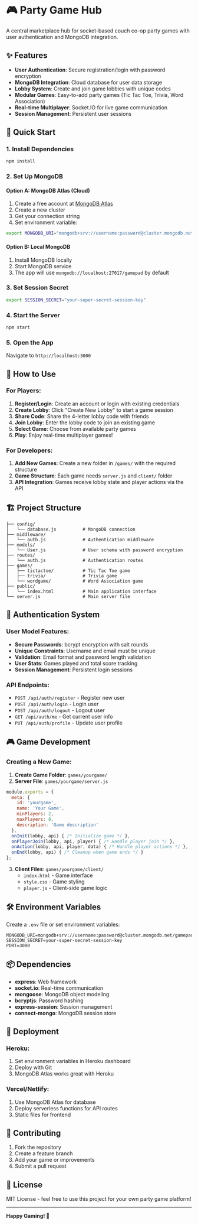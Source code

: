 # 🎮 Party Game Hub

A central marketplace hub for socket-based couch co-op party games with user authentication and MongoDB integration.

## ✨ Features

- **User Authentication**: Secure registration/login with password encryption
- **MongoDB Integration**: Cloud database for user data storage
- **Lobby System**: Create and join game lobbies with unique codes
- **Modular Games**: Easy-to-add party games (Tic Tac Toe, Trivia, Word Association)
- **Real-time Multiplayer**: Socket.IO for live game communication
- **Session Management**: Persistent user sessions

## 🚀 Quick Start

### 1. Install Dependencies
```bash
npm install
```

### 2. Set Up MongoDB

#### Option A: MongoDB Atlas (Cloud)
1. Create a free account at [MongoDB Atlas](https://www.mongodb.com/cloud/atlas)
2. Create a new cluster
3. Get your connection string
4. Set environment variable:
```bash
export MONGODB_URI="mongodb+srv://username:password@cluster.mongodb.net/gamepad?retryWrites=true&w=majority"
```

#### Option B: Local MongoDB
1. Install MongoDB locally
2. Start MongoDB service
3. The app will use `mongodb://localhost:27017/gamepad` by default

### 3. Set Session Secret
```bash
export SESSION_SECRET="your-super-secret-session-key"
```

### 4. Start the Server
```bash
npm start
```

### 5. Open the App
Navigate to `http://localhost:3000`

## 🎯 How to Use

### For Players:
1. **Register/Login**: Create an account or login with existing credentials
2. **Create Lobby**: Click "Create New Lobby" to start a game session
3. **Share Code**: Share the 4-letter lobby code with friends
4. **Join Lobby**: Enter the lobby code to join an existing game
5. **Select Game**: Choose from available party games
6. **Play**: Enjoy real-time multiplayer games!

### For Developers:
1. **Add New Games**: Create a new folder in `/games/` with the required structure
2. **Game Structure**: Each game needs `server.js` and `client/` folder
3. **API Integration**: Games receive lobby state and player actions via the API

## 🏗️ Project Structure

```
├── config/
│   └── database.js          # MongoDB connection
├── middleware/
│   └── auth.js              # Authentication middleware
├── models/
│   └── User.js              # User schema with password encryption
├── routes/
│   └── auth.js              # Authentication routes
├── games/
│   ├── tictactoe/           # Tic Tac Toe game
│   ├── trivia/              # Trivia game
│   └── wordgame/            # Word Association game
├── public/
│   └── index.html           # Main application interface
└── server.js                # Main server file
```

## 🔐 Authentication System

### User Model Features:
- **Secure Passwords**: bcrypt encryption with salt rounds
- **Unique Constraints**: Username and email must be unique
- **Validation**: Email format and password length validation
- **User Stats**: Games played and total score tracking
- **Session Management**: Persistent login sessions

### API Endpoints:
- `POST /api/auth/register` - Register new user
- `POST /api/auth/login` - Login user
- `POST /api/auth/logout` - Logout user
- `GET /api/auth/me` - Get current user info
- `PUT /api/auth/profile` - Update user profile

## 🎮 Game Development

### Creating a New Game:

1. **Create Game Folder**: `games/yourgame/`
2. **Server File**: `games/yourgame/server.js`
```javascript
module.exports = {
  meta: {
    id: 'yourgame',
    name: 'Your Game',
    minPlayers: 2,
    maxPlayers: 8,
    description: 'Game description'
  },
  onInit(lobby, api) { /* Initialize game */ },
  onPlayerJoin(lobby, api, player) { /* Handle player join */ },
  onAction(lobby, api, player, data) { /* Handle player actions */ },
  onEnd(lobby, api) { /* Cleanup when game ends */ }
};
```

3. **Client Files**: `games/yourgame/client/`
   - `index.html` - Game interface
   - `style.css` - Game styling
   - `player.js` - Client-side game logic

## 🛠️ Environment Variables

Create a `.env` file or set environment variables:

```env
MONGODB_URI=mongodb+srv://username:password@cluster.mongodb.net/gamepad
SESSION_SECRET=your-super-secret-session-key
PORT=3000
```

## 📦 Dependencies

- **express**: Web framework
- **socket.io**: Real-time communication
- **mongoose**: MongoDB object modeling
- **bcryptjs**: Password hashing
- **express-session**: Session management
- **connect-mongo**: MongoDB session store

## 🚀 Deployment

### Heroku:
1. Set environment variables in Heroku dashboard
2. Deploy with Git
3. MongoDB Atlas works great with Heroku

### Vercel/Netlify:
1. Use MongoDB Atlas for database
2. Deploy serverless functions for API routes
3. Static files for frontend

## 🤝 Contributing

1. Fork the repository
2. Create a feature branch
3. Add your game or improvements
4. Submit a pull request

## 📄 License

MIT License - feel free to use this project for your own party game platform!

---

**Happy Gaming! 🎉**

